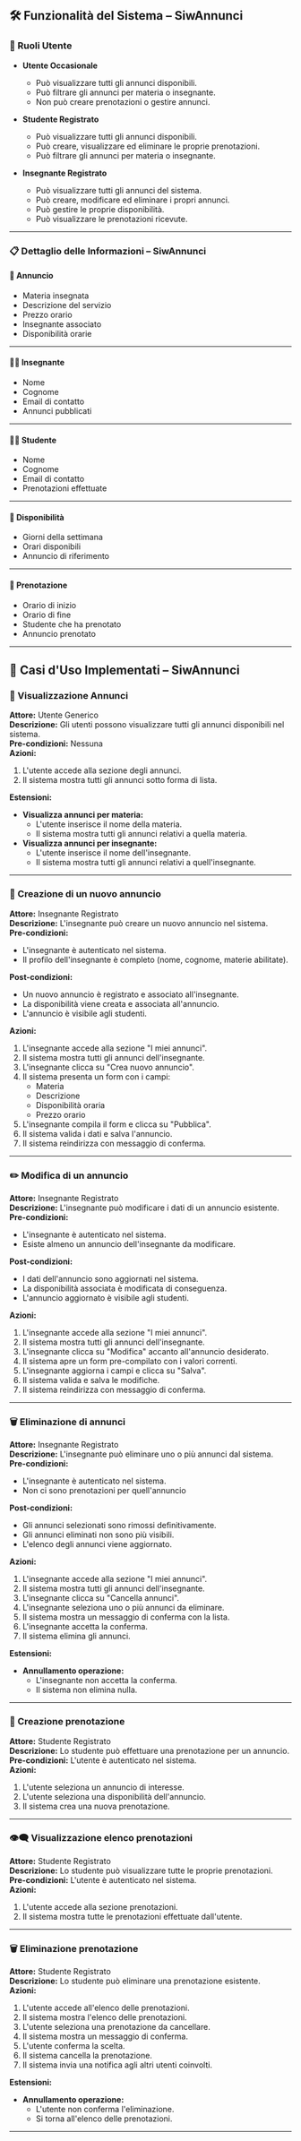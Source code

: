 ## 🛠️ Funzionalità del Sistema – SiwAnnunci

### 👥 Ruoli Utente

- **Utente Occasionale**  
  - Può visualizzare tutti gli annunci disponibili.  
  - Può filtrare gli annunci per materia o insegnante.  
  - Non può creare prenotazioni o gestire annunci.

- **Studente Registrato**  
  - Può visualizzare tutti gli annunci disponibili.  
  - Può creare, visualizzare ed eliminare le proprie prenotazioni.  
  - Può filtrare gli annunci per materia o insegnante.

- **Insegnante Registrato**  
  - Può visualizzare tutti gli annunci del sistema.  
  - Può creare, modificare ed eliminare i propri annunci.  
  - Può gestire le proprie disponibilità.  
  - Può visualizzare le prenotazioni ricevute.

---

### 📋 Dettaglio delle Informazioni – SiwAnnunci

#### 📢 Annuncio
- Materia insegnata  
- Descrizione del servizio  
- Prezzo orario  
- Insegnante associato  
- Disponibilità orarie  

---

#### 👨‍🏫 Insegnante
- Nome  
- Cognome  
- Email di contatto  
- Annunci pubblicati  

---

#### 🧑‍🎓 Studente
- Nome  
- Cognome  
- Email di contatto  
- Prenotazioni effettuate  

---

#### 📅 Disponibilità
- Giorni della settimana  
- Orari disponibili  
- Annuncio di riferimento  

---

#### 📝 Prenotazione
- Orario di inizio  
- Orario di fine  
- Studente che ha prenotato  
- Annuncio prenotato   

---

## 📌 Casi d'Uso Implementati – SiwAnnunci

### 📢 Visualizzazione Annunci  
**Attore:** Utente Generico  
**Descrizione:** Gli utenti possono visualizzare tutti gli annunci disponibili nel sistema.  
**Pre-condizioni:** Nessuna  
**Azioni:**
1. L'utente accede alla sezione degli annunci.
2. Il sistema mostra tutti gli annunci sotto forma di lista.

**Estensioni:**
- **Visualizza annunci per materia:**
  - L'utente inserisce il nome della materia.
  - Il sistema mostra tutti gli annunci relativi a quella materia.
- **Visualizza annunci per insegnante:**
  - L'utente inserisce il nome dell'insegnante.
  - Il sistema mostra tutti gli annunci relativi a quell'insegnante.

---

### 📝 Creazione di un nuovo annuncio  
**Attore:** Insegnante Registrato  
**Descrizione:** L'insegnante può creare un nuovo annuncio nel sistema.  
**Pre-condizioni:**
- L'insegnante è autenticato nel sistema.
- Il profilo dell'insegnante è completo (nome, cognome, materie abilitate).

**Post-condizioni:**
- Un nuovo annuncio è registrato e associato all'insegnante.
- La disponibilità viene creata e associata all'annuncio.
- L'annuncio è visibile agli studenti.

**Azioni:**
1. L'insegnante accede alla sezione "I miei annunci".
2. Il sistema mostra tutti gli annunci dell'insegnante.
3. L'insegnante clicca su "Crea nuovo annuncio".
4. Il sistema presenta un form con i campi:
   - Materia 
   - Descrizione
   - Disponibilità oraria
   - Prezzo orario 
5. L'insegnante compila il form e clicca su "Pubblica".
6. Il sistema valida i dati e salva l'annuncio.
7. Il sistema reindirizza con messaggio di conferma.

---

### ✏️ Modifica di un annuncio  
**Attore:** Insegnante Registrato  
**Descrizione:** L'insegnante può modificare i dati di un annuncio esistente.  
**Pre-condizioni:**
- L'insegnante è autenticato nel sistema.
- Esiste almeno un annuncio dell'insegnante da modificare.

**Post-condizioni:**
- I dati dell'annuncio sono aggiornati nel sistema.
- La disponibilità associata è modificata di conseguenza.
- L'annuncio aggiornato è visibile agli studenti.

**Azioni:**
1. L'insegnante accede alla sezione "I miei annunci".
2. Il sistema mostra tutti gli annunci dell'insegnante.
3. L'insegnante clicca su "Modifica" accanto all'annuncio desiderato.
4. Il sistema apre un form pre-compilato con i valori correnti.
5. L'insegnante aggiorna i campi e clicca su "Salva".
6. Il sistema valida e salva le modifiche.
7. Il sistema reindirizza con messaggio di conferma.

---

### 🗑️ Eliminazione di annunci  
**Attore:** Insegnante Registrato  
**Descrizione:** L'insegnante può eliminare uno o più annunci dal sistema.  
**Pre-condizioni:**
- L'insegnante è autenticato nel sistema.
- Non ci sono prenotazioni per quell'annuncio

**Post-condizioni:**
- Gli annunci selezionati sono rimossi definitivamente.
- Gli annunci eliminati non sono più visibili.
- L'elenco degli annunci viene aggiornato.

**Azioni:**
1. L'insegnante accede alla sezione "I miei annunci".
2. Il sistema mostra tutti gli annunci dell'insegnante.
3. L'insegnante clicca su "Cancella annunci".
4. L'insegnante seleziona uno o più annunci da eliminare.
5. Il sistema mostra un messaggio di conferma con la lista.
6. L'insegnante accetta la conferma.
7. Il sistema elimina gli annunci.

**Estensioni:**
- **Annullamento operazione:**
  - L'insegnante non accetta la conferma.
  - Il sistema non elimina nulla.


---

### 📅 Creazione prenotazione  
**Attore:** Studente Registrato  
**Descrizione:** Lo studente può effettuare una prenotazione per un annuncio.  
**Pre-condizioni:** L'utente è autenticato nel sistema.  
**Azioni:**
1. L'utente seleziona un annuncio di interesse.
2. L'utente seleziona una disponibilità dell'annuncio.
3. Il sistema crea una nuova prenotazione.

---

### 👁️‍🗨️ Visualizzazione elenco prenotazioni  
**Attore:** Studente Registrato  
**Descrizione:** Lo studente può visualizzare tutte le proprie prenotazioni.  
**Pre-condizioni:** L'utente è autenticato nel sistema.  
**Azioni:**
1. L'utente accede alla sezione prenotazioni.
2. Il sistema mostra tutte le prenotazioni effettuate dall'utente.

---

### 🗑️ Eliminazione prenotazione  
**Attore:** Studente Registrato  
**Descrizione:** Lo studente può eliminare una prenotazione esistente.  
**Azioni:**
1. L'utente accede all'elenco delle prenotazioni.
2. Il sistema mostra l'elenco delle prenotazioni.
3. L'utente seleziona una prenotazione da cancellare.
4. Il sistema mostra un messaggio di conferma.
5. L'utente conferma la scelta.
6. Il sistema cancella la prenotazione.
7. Il sistema invia una notifica agli altri utenti coinvolti.

**Estensioni:**
- **Annullamento operazione:**
  - L'utente non conferma l'eliminazione.
  - Si torna all'elenco delle prenotazioni.

---
